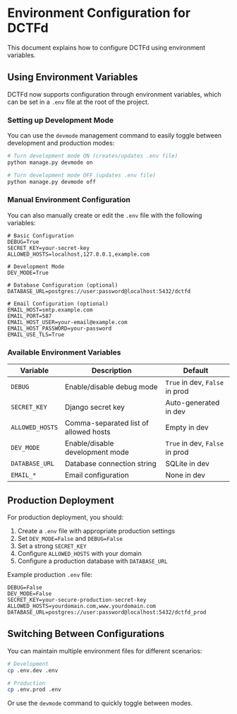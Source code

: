 # Environment Configuration for DCTFd

This document explains how to configure DCTFd using environment variables.

## Using Environment Variables

DCTFd now supports configuration through environment variables, which can be set in a `.env` file at the root of the project.

### Setting up Development Mode

You can use the `devmode` management command to easily toggle between development and production modes:

```bash
# Turn development mode ON (creates/updates .env file)
python manage.py devmode on

# Turn development mode OFF (updates .env file)
python manage.py devmode off
```

### Manual Environment Configuration

You can also manually create or edit the `.env` file with the following variables:

```
# Basic Configuration
DEBUG=True
SECRET_KEY=your-secret-key
ALLOWED_HOSTS=localhost,127.0.0.1,example.com

# Development Mode
DEV_MODE=True

# Database Configuration (optional)
DATABASE_URL=postgres://user:password@localhost:5432/dctfd

# Email Configuration (optional)
EMAIL_HOST=smtp.example.com
EMAIL_PORT=587
EMAIL_HOST_USER=your-email@example.com
EMAIL_HOST_PASSWORD=your-password
EMAIL_USE_TLS=True
```

### Available Environment Variables

| Variable | Description | Default |
|----------|-------------|---------|
| `DEBUG` | Enable/disable debug mode | `True` in dev, `False` in prod |
| `SECRET_KEY` | Django secret key | Auto-generated in dev |
| `ALLOWED_HOSTS` | Comma-separated list of allowed hosts | Empty in dev |
| `DEV_MODE` | Enable/disable development mode | `True` in dev, `False` in prod |
| `DATABASE_URL` | Database connection string | SQLite in dev |
| `EMAIL_*` | Email configuration | None in dev |

## Production Deployment

For production deployment, you should:

1. Create a `.env` file with appropriate production settings
2. Set `DEV_MODE=False` and `DEBUG=False`
3. Set a strong `SECRET_KEY`
4. Configure `ALLOWED_HOSTS` with your domain
5. Configure a production database with `DATABASE_URL`

Example production `.env` file:

```
DEBUG=False
DEV_MODE=False
SECRET_KEY=your-secure-production-secret-key
ALLOWED_HOSTS=yourdomain.com,www.yourdomain.com
DATABASE_URL=postgres://user:password@localhost:5432/dctfd_prod
```

## Switching Between Configurations

You can maintain multiple environment files for different scenarios:

```bash
# Development
cp .env.dev .env

# Production
cp .env.prod .env
```

Or use the `devmode` command to quickly toggle between modes.
